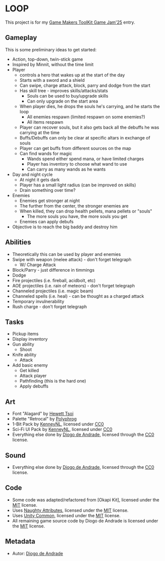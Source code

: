 # LOOP

This project is for my [Game Makers ToolKit Game Jam'25] entry.

## Gameplay

This is some preliminary ideas to get started:
* Action, top-down, twin-stick game
* Inspired by Minnit, without the time limit
* Player 
  * controls a hero that wakes up at the start of the day
  * Starts with a sword and a shield
  * Can swipe, charge attack, block, parry and dodge from the start  
  * Has skill tree - improves skills/attacks/stats
    * Souls can be used to buy/upgrade skills
    * Can only upgrade on the start area
  * When player dies, he drops the souls he's carrying, and he starts the loop
    * All enemies respawn (limited respawn on some enemies?)
    * All items respawn
  * Player can recover souls, but it also gets back all the debuffs he was carrying at the time
  * Buffs/Debuffs can only be clear at specific altars in exchange of souls
  * Player can get buffs from different sources on the map
  * Can find wands for magic
    * Wands spend either spend mana, or have limited charges
    * Player has inventory to choose what wand to use
    * Can carry as many wands as he wants
* Day and night cycle
  * At night it gets dark
  * Player has a small light radius (can be improved on skills)
  * Drain something over time?
* Enemies
  * Enemies get stronger at night
  * The further from the center, the stronger enemies are
  * When killed, they can drop health pellets, mana pellets or "souls"
    * The more souls you have, the more souls you get
  * Enemies can apply debufs
* Objective is to reach the big baddy and destroy him

## Abilities

* Theoretically this can be used by player and enemies
* Swipe with weapon (melee attack) - don't forget telegraph
  * W/ Charge Attack
* Block/Parry - just difference in timmings
* Dodge
* Fire projectiles (i.e. fireball, acidbolt, etc)
* AOE projectiles (i.e. rain of meteors) - don't forget telegraph
* Channeled projectiles (i.e. magic beam)
* Channeled spells (i.e. heal) - can be thought as a charged attack
* Temporary invulnerability
* Rush charge - don't forget telegraph 

## Tasks

* Pickup items
* Display inventory
* Gun ability
  * Shoot
* Knife ability
  * Attack
* Add basic enemy
  * Get killed
  * Attack player
  * Pathfinding (this is the hard one)
  * Apply debuffs


## Art

- Font "Alagard" by [Hewett Tsoi]
- Palette "Retrocal" by [Polyphrog](https://lospec.com/poly-phrog)
- 1-Bit Pack by [KenneyNL], licensed under [CC0]
- Sci-Fi UI Pack by [KenneyNL], licensed under [CC0]
- Everything else done by [Diogo de Andrade], licensed through the [CC0] license.

## Sound

- Everything else done by [Diogo de Andrade], licensed through the [CC0] license.

## Code

- Some code was adapted/refactored from [Okapi Kit], licensed under the [MIT] license.
- Uses [Naughty Attributes], licensed under the [MIT] license.
- Uses [Unity Common], licensed under the [MIT] license.
- All remaining game source code by Diogo de Andrade is licensed under the [MIT] license.

## Metadata

- Autor: [Diogo de Andrade]

[Diogo de Andrade]:https://github.com/DiogoDeAndrade
[Game Makers ToolKit Game Jam'25]:https://itch.io/jam/gmtk-2025
[CC0]:https://creativecommons.org/publicdomain/zero/1.0/
[Naughty Attributes]:https://github.com/dbrizov/NaughtyAttributes
[Unity Common]:https://github.com/DiogoDeAndrade/UnityCommon
[Hewett Tsoi]:https://www.dafont.com/pt/profile.php?user=698002
[KenneyNL]:https://kenney.nl/
[CC-BY 3.0]:https://creativecommons.org/licenses/by/3.0/
[CC-BY-SA 4.0]:http://creativecommons.org/licenses/by-sa/4.0/
[CC-BY 4.0]:https://creativecommons.org/licenses/by/4.0/
[MIT]:LICENSE
